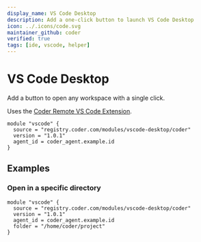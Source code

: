```yaml
---
display_name: VS Code Desktop
description: Add a one-click button to launch VS Code Desktop
icon: ../.icons/code.svg
maintainer_github: coder
verified: true
tags: [ide, vscode, helper]
---
```


# VS Code Desktop

Add a button to open any workspace with a single click.

Uses the [Coder Remote VS Code Extension](https://github.com/coder/vscode-coder).

```hcl
module "vscode" {
  source = "registry.coder.com/modules/vscode-desktop/coder"
  version = "1.0.1"
  agent_id = coder_agent.example.id
}
```

## Examples

### Open in a specific directory

```hcl
module "vscode" {
  source = "registry.coder.com/modules/vscode-desktop/coder"
  version = "1.0.1"
  agent_id = coder_agent.example.id
  folder = "/home/coder/project"
}
```
